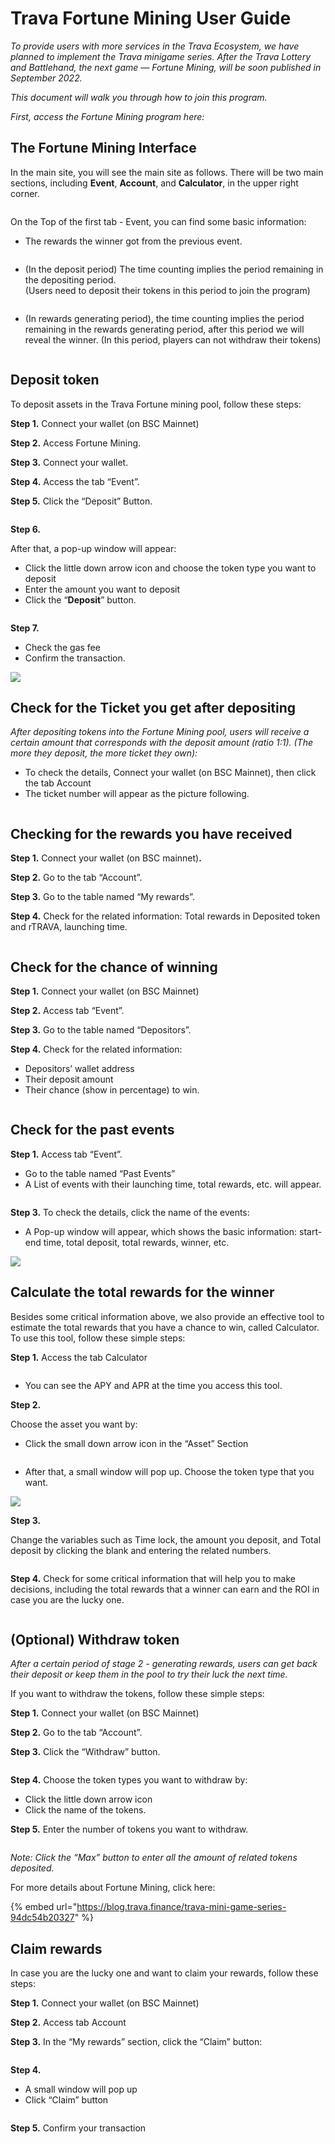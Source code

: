 # Trava Fortune Mining User Guide

_To provide users with more services in the Trava Ecosystem, we have planned to implement the Trava minigame series. After the Trava Lottery and Battlehand, the next game — Fortune Mining, will be soon published in September 2022._

_This document will walk you through how to join this program._

_First, access the Fortune Mining program here:_

## **The Fortune Mining Interface**

In the main site, you will see the main site as follows. There will be two main sections, including **Event**, **Account**, and **Calculator**, in the upper right corner.&#x20;

<figure><img src="https://lh4.googleusercontent.com/UHnry9Xs31nr5jKrbBmgNG3SLEBl41x63W1lL5OOnHmciJNEvEQZEwP6fHJV8ydkvamWYW_0C_2MmEPJiwQUPNS-v9pJRVZROc1y_d80W1SzdE7ZBaWVqYndXk_KMqYOjwMxs8y8s-ryU4zFeYYG2L4" alt=""><figcaption></figcaption></figure>

On the Top of the first tab - Event, you can find some basic information:

* The rewards the winner got from the previous event.

<figure><img src="https://lh4.googleusercontent.com/y5QcXV_R0XcPCiJqNSOKHVd4Jiv_yuJluw6dC0yvsHEWwJgI-itPY9h1Zr54mkm8J1WIujXKFthj8O9wbPl2zoCej86D73zAxSY2UuBje_bM1-U1FiubsSMkfs984kuffUhHs0c4jRcAljY9yhsudJk" alt=""><figcaption></figcaption></figure>

* (In the deposit period) The time counting implies the period remaining in the depositing period.\
  (Users need to deposit their tokens in this period to join the program)

<figure><img src="https://lh3.googleusercontent.com/hOgvEr3u1G9pU-DxJElvGO0RBUvXZYp1VrSygIfsQqqD0IwvRoAg36dMt9D99C-SsFkiMN79Z9CEWmP-IF_WJwnCPzY_XJ-nehPWvbaTtCyGbngRreJjz0NzaDsp6KWNgz8l0BcZwI-bN8BM7A6MIaY" alt=""><figcaption></figcaption></figure>

* (In rewards generating period), the time counting implies the period remaining in the rewards generating period, after this period we will reveal the winner. (In this period, players can not withdraw their tokens)

<figure><img src="https://lh3.googleusercontent.com/FtYFtobGJ0_yudYfwdIwPXvoq57Bx4IVLsid_jO8vqCLZ5zpxs-UeFvmm_3BZgW9stuGnOboFiLrVgAlNelRqSl6TAdIpF_YTNXS3fJrED4gGRfbmUd4saADfWeUxFy9v8WboiL5-hpuVOrZ_sehGt0" alt=""><figcaption></figcaption></figure>

## **Deposit token**

To deposit assets in the Trava Fortune mining pool, follow these steps:

**Step 1.** Connect your wallet (on BSC Mainnet)

**Step 2.** Access Fortune Mining.

**Step 3.** Connect your wallet.

**Step 4.** Access the tab “Event”.

**Step 5.** Click the “Deposit” Button.

<figure><img src="https://lh5.googleusercontent.com/XCFJTfhTOr6b0VTj7Fx85YyOElv-eT35M6OAVCKXgh7QiJLzD1nD5rTEDoTm4NAMZYFTry8j1GgAw8QsvB5YEjMPOeVSPuAyNES26DJMuOvBjDSRx7B30WohCtzDI0md7SgBAfO6L3K45MTQaOcXuMM" alt=""><figcaption></figcaption></figure>

**Step 6.**

After that, a pop-up window will appear:

* Click the little down arrow icon and choose the token type you want to deposit
* Enter the amount you want to deposit
* Click the “**Deposit**” button.

<figure><img src="https://lh3.googleusercontent.com/vTKqlX_GMsCkD_h5iG8y2uXVblI-5ynf-oC5aM8FyjNqKt8AQjAaCrBV3U9KqoDDYKa0aU1d447-bJa4uBJKjDNZgtVMubPcUjVvrATqriookerT1RVCiPkp5hVbAZIJmFd4Zb2CJN1oEWb6r1uDdI8" alt=""><figcaption></figcaption></figure>

**Step 7.**

* Check the gas fee
* Confirm the transaction.

![](https://lh4.googleusercontent.com/s1ZZw-vcY0qfw9D4-uQo0jzMm6rcJhT89fp5FoyMDCOwCJonPQ4JL6gdi4sXRkMWRFgBsbOnQWij824ZguldBEcNNXngCm8LnbtsjkQlVHhtyac4nchRkPi61GSv0PdoWmFB\_RxdC-HtQ413SwyzMtY)

## **Check for the Ticket you get after depositing**

_After depositing tokens into the Fortune Mining pool, users will receive a certain amount that corresponds with the deposit amount (ratio 1:1). (The more they deposit, the more ticket they own):_

* To check the details, Connect your wallet (on BSC Mainnet), then click the tab Account
* The ticket number will appear as the picture following.

<figure><img src="https://lh6.googleusercontent.com/KWu_X1-RR8VTxxahUhRvYO8P2_CyClwM60GeVVCcoPqmcOA6tE2ovb1AUz0uSchWG9SOTbtO0pKA9wf_5__yY0ePqgEEr98eZlSbe3oah2EIIYTnxqkcKmJtyAqyQA0OKH1f3VhWMsyyWdqsb8sk5sI" alt=""><figcaption></figcaption></figure>

## **Checking for the rewards you have received**

**Step 1.** Connect your wallet (on BSC mainnet)**.**

**Step 2.** Go to the tab “Account”.

**Step 3.** Go to the table named “My rewards”.

**Step 4.** Check for the related information: Total rewards in Deposited token and rTRAVA, launching time.

<figure><img src="https://lh4.googleusercontent.com/szelde-Yd0yE7bIpAFjk31lcQDvsiHRKOgT7ReYni_NaGBwrQigSdIDbRFGkNT2JlXmF7W7aQM1upYMuOQSxfNasoFf1Oc4O18wNHy9AWLa9cKS7GLST3KjoSaj0u005-0XV1xP_5meW8SXOiw0aEtI" alt=""><figcaption></figcaption></figure>

## **Check for the chance of winning**

**Step 1.** Connect your wallet (on BSC Mainnet)

**Step 2.** Access tab “Event”.

**Step 3.** Go to the table named “Depositors”.

**Step 4.** Check for the related information:

* Depositors’ wallet address
* Their deposit amount
* Their chance (show in percentage) to win.

<figure><img src="https://lh5.googleusercontent.com/R9QsYZ7RGGB2tAHUTEJk4AJz67qryuOY6wLSLRN1lql9F8bKrTWuMsN9F69eNIEZg3z-ULjG2J2oK54ZmscQx12bM_GreRMDwwAxHtuvU8dHmbFRLyoZSt-2J_TpngUFaxh9bmyHmaiA39H54iEPSkw" alt=""><figcaption></figcaption></figure>

## **Check for the past events**

**Step 1.** Access tab “Event”.

* Go to the table named “Past Events”
* A List of events with their launching time, total rewards, etc. will appear.

<figure><img src="https://lh3.googleusercontent.com/udriTTgRAiKqJW_kibypGL5OtUGSdM4rGN0JMmDKTAOqnuf0tZEp4aQKQC53S44OYfixlWisivfCFr5pt7-bffopJMuxxBYVEVTEojVI-32pWxfKfWYDdEuIV9oKd2Wpl9zgTd7tmtF3tWEKA7EyYDs" alt=""><figcaption></figcaption></figure>

**Step 3.** To check the details, click the name of the events:

* A Pop-up window will appear, which shows the basic information: start-end time, total deposit, total rewards, winner, etc.

![](https://lh5.googleusercontent.com/-SKm1IMv-pA3PHKiAt3a\_I-ojh06NiFVe21yXGU1N6IuSWuhorZRNKvWE2AB\_2ch755dGCg89fHYpdX9q6iP3yQa2ATPG-dv3E1uHjGTKWl1ZZ\_fmtXPGhUirdrxtwPGeRfGS9TLVnAIwYPgEbEqyyI)

## **Calculate the total rewards for the winner**

Besides some critical information above, we also provide an effective tool to estimate the total rewards that you have a chance to win, called Calculator. To use this tool, follow these simple steps:

**Step 1.** Access the tab Calculator

<figure><img src="https://lh3.googleusercontent.com/FFStltXW3-lHgmoBEKwj1m5hhzScoQhrWThQ3fXM6YkG-Vdo0H_OSz7f75iLOIbspAT-z64IzIR_JaalC3k-HkKq96mm76AuWmzkgiifZ1Qvu3FQV9TYxVel84WDmmgLz5Ulu6UHC211Zkgn-24mx9w" alt=""><figcaption></figcaption></figure>

* You can see the APY and APR at the time you access this tool.

**Step 2.**

Choose the asset you want by:

* Click the small down arrow icon in the “Asset” Section

<figure><img src="https://lh3.googleusercontent.com/b30V0yTYnJR1v0wSd_pKS565M6KaEoHEuyY18t1UPVqz1j-zYMcRUtOXoZlBUmUFsymO66Q-t-1EcKnEpqQIbGVCbUYQVTWFixBfj5-BSln5wrk8lM6b8eLyqaGhOIc9plEXq7GEbe_bAitV3z5pgUE" alt=""><figcaption></figcaption></figure>

* After that, a small window will pop up. Choose the token type that you want.

![](https://lh5.googleusercontent.com/Rn8Q8iHbDZxFtwbGGpicarCpLm1c4ctnbo060CGU79NikwWiErMtwp7zwDJeOCDxE1Evja0Z2rXlLw153arvyqT-igMAAfBHlRxjvflwqEpaab-9rA7FiTbM-6TkWM-RZFM3uZBWFTAmSSylLuX75Rw)

**Step 3.**

Change the variables such as Time lock, the amount you deposit, and Total deposit by clicking the blank and entering the related numbers.

<figure><img src="https://lh5.googleusercontent.com/UIejEisCq5DI61v48V04DPDRNdUmCQYm06j0blHEv2KCzXMhfroaoaA5kHDJ6HliQpX42G26BtlUHvUAVMPZnCeL5PffixaEDo2BeJqRNwpUaSMBFLXElVoAtLCFeGDhLPbKB6mHt5XQnIN-u4XqcuQ" alt=""><figcaption></figcaption></figure>

**Step 4.** Check for some critical information that will help you to make decisions, including the total rewards that a winner can earn and the ROI in case you are the lucky one.

<figure><img src="https://lh6.googleusercontent.com/A-XEhjh4qkm4ZNoYUg06Aj7z50i8Yfw6O36HIJ7qFMLGPenyVaJRWM9UEES6qwz4CpaDoE_jyGBklWgf_A27YnA6LsntGy5H6Bgd4vXUL5xEQ0Aq5WcoPlhN5iniqRdai9xcusFAotjefuqNnnGYTTs" alt=""><figcaption></figcaption></figure>

## **(Optional) Withdraw token**

_After a certain period of stage 2 - generating rewards, users can get back their deposit or keep them in the pool to try their luck the next time._

If you want to withdraw the tokens, follow these simple steps:

**Step 1.** Connect your wallet (on BSC Mainnet)

**Step 2.** Go to the tab “Account”.

**Step 3.** Click the “Withdraw” button.

<figure><img src="https://lh3.googleusercontent.com/1l_pLTvozNsIzVjYO6BWElLB8UGsCv3fmzCCtEh1Ten4a-DvA-biEIqq_P9SHzxeKpasRXkbn8pD9Ve-fYl4Hgo0AqS5VY31ihSe9cbciwf-PWMQVvwmMF2xFbrbRL4IsJ9J3coznSD1j354rtPQL-k" alt=""><figcaption></figcaption></figure>

**Step 4.** Choose the token types you want to withdraw by:

* Click the little down arrow icon
* Click the name of the tokens.

**Step 5.** Enter the number of tokens you want to withdraw.

<figure><img src="https://lh4.googleusercontent.com/D7lu-4htRakVeqKcD_DZJv9B_vk1POYIKFfx6YukYPjS8hfoHIL67i-7oXzePVVnH5hI_1sLzOXI8kTqY2-9dk6BZuwYSZeAXobKzr6dKlIW2XdJq3PYUhyG-znDcZZ7U9kF96TvS0aJ8e_DnkfiWtM" alt=""><figcaption></figcaption></figure>

_Note: Click the “Max” button to enter all the amount of related tokens deposited._

For more details about Fortune Mining, click here:

{% embed url="https://blog.trava.finance/trava-mini-game-series-94dc54b20327" %}

## **Claim rewards**

In case you are the lucky one and want to claim your rewards, follow these steps:

**Step 1.** Connect your wallet (on BSC Mainnet)

**Step 2.** Access tab Account

**Step 3.** In the “My rewards” section, click the “Claim” button:

<figure><img src="https://lh6.googleusercontent.com/T-E3DOxucaIeZbrg4hFKSohfmKevtnxTC87jkSGCVpTIyLudAOwClLgFRyA3UtZZi1RkH5nn5MVSOzAmLHl9q2gq7TLFI5ftNMohxfVDQKmoOEgBLveF8mo-DnBeKYWEyRwGVX4ha6nwyzsrJU99_y0" alt=""><figcaption></figcaption></figure>

**Step 4.**

* A small window will pop up
* Click “Claim” button

<figure><img src="https://lh6.googleusercontent.com/JFrRUIqzc15scyTlR4xMQMNdshgC2cjNy2ZNl9QIdrcrOEqneQN0-xYQbqCFuIPtUbIHnbWCK0S8b7Bn1Y9IyMzaNXer4d63aUNRUJ-gCVc0HskQwI-vkF1i268lubkoayFeLgwAwAQpVeEYIbpHrnA" alt=""><figcaption></figcaption></figure>

**Step 5.** Confirm your transaction

<figure><img src="https://lh6.googleusercontent.com/OtXyGwq_RDNGlOLOgPn1sqF3GGIwc97RuRXqbAFmaP6iVPSUaY4jNN92BXdIuKvVkjHQS7325pVJ4CTFLD8t_Fj-KjCdpJTgKsoT-5usttIXOBQ85SvxQ76K12f053O3N-a2WVhIJDop4XR52bHGBfc" alt=""><figcaption></figcaption></figure>
